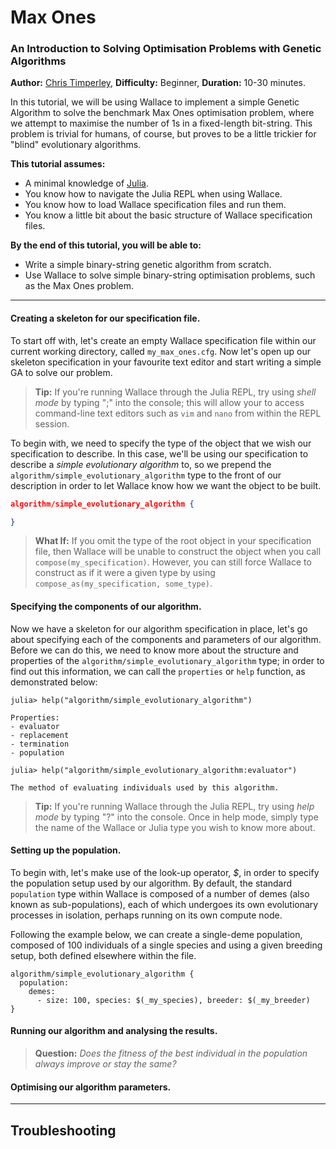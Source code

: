 # Max Ones
### An Introduction to Solving Optimisation Problems with Genetic Algorithms

**Author:** [Chris Timperley](http://www.christimperley.co.uk),
**Difficulty:** Beginner,
**Duration:** 10-30 minutes.

In this tutorial, we will be using Wallace to implement a simple Genetic
Algorithm to solve the benchmark Max Ones optimisation problem, where we attempt
to maximise the number of 1s in a fixed-length bit-string. This problem is
trivial for humans, of course, but proves to be a little trickier for "blind"
evolutionary algorithms.

**This tutorial assumes:**

* A minimal knowledge of [Julia](http://julialang.org/).
* You know how to navigate the Julia REPL when using Wallace.
* You know how to load Wallace specification files and run them.
* You know a little bit about the basic structure of Wallace specification files. 

**By the end of this tutorial, you will be able to:**

* Write a simple binary-string genetic algorithm from scratch.
* Use Wallace to solve simple binary-string optimisation problems, such as the
  Max Ones problem.


--------------------------------------------------------------------------------

#### Creating a skeleton for our specification file.
To start off with, let's create an empty Wallace specification file within our
current working directory, called `my_max_ones.cfg`. Now let's open up our
skeleton specification in your favourite text editor and start writing a simple
GA to solve our problem.

> **Tip:** If you're running Wallace through the Julia REPL, try using *shell
  mode* by typing ";" into the console; this will allow your to access
  command-line text editors such as `vim` and `nano` from within the REPL
  session.

To begin with, we need to specify the type of the object that we wish our
specification to describe. In this case, we'll be using our specification to
describe a *simple evolutionary algorithm* to, so we prepend the
`algorithm/simple_evolutionary_algorithm` type to the front of our description
in order to let Wallace know how we want the object to be built.

```json
algorithm/simple_evolutionary_algorithm {

}
```

> **What If:** If you omit the type of the root object in your specification
  file, then Wallace will be unable to construct the object when you call
  `compose(my_specification)`. However, you can still force Wallace to
  construct as if it were a given type by using
  `compose_as(my_specification, some_type)`.

#### Specifying the components of our algorithm.
Now we have a skeleton for our algorithm specification in place, let's go about
specifying each of the components and parameters of our algorithm. Before we
can do this, we need to know more about the structure and properties of the
`algorithm/simple_evolutionary_algorithm` type; in order to find out this
information, we can call the `properties` or `help` function, as demonstrated
below:

```
julia> help("algorithm/simple_evolutionary_algorithm")

Properties:
- evaluator
- replacement
- termination
- population

julia> help("algorithm/simple_evolutionary_algorithm:evaluator")

The method of evaluating individuals used by this algorithm.
```

> **Tip:** If you're running Wallace through the Julia REPL, try using
  *help mode* by typing "?" into the console. Once in help mode, simply type
  the name of the Wallace or Julia type you wish to know more about.

#### Setting up the population.

To begin with, let's make use of the look-up operator, *$*, in order to specify
the population setup used by our algorithm. By default, the standard `population`
type within Wallace is composed of a number of demes (also known as sub-populations),
each of which undergoes its own evolutionary processes in isolation, perhaps running
on its own compute node.

Following the example below, we can create a single-deme population, composed of
100 individuals of a single species and using a given breeding setup, both defined
elsewhere within the file.

```
algorithm/simple_evolutionary_algorithm {
  population:
    demes:
      - size: 100, species: $(_my_species), breeder: $(_my_breeder)
}
```

#### Running our algorithm and analysing the results.

> **Question:** *Does the fitness of the best individual in the population
  always improve or stay the same?*


#### Optimising our algorithm parameters.



-------------------------------------------------------------------------------

## Troubleshooting
